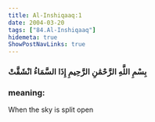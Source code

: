 ```yaml
---
title: Al-Inshiqaaq:1
date: 2004-03-20
tags: ["84.Al-Inshiqaaq"]
hidemeta: true 
ShowPostNavLinks: true 
---
```

### بِسْمِ اللَّهِ الرَّحْمَٰنِ الرَّحِيمِ إِذَا السَّمَاءُ انْشَقَّتْ
### meaning: 
When the sky is split open
